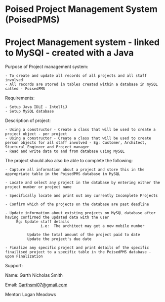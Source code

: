# Poised Project Management System (PoisedPMS)
# Project Management system - linked to MySQl - created with a Java

Purpose of Project management system:

    - To create and update all records of all projects and all staff involved
    - All records are stored in tables created within a database in mySQL called - PoisedPMS

Requirements:

    - Setup Java IDLE - IntelliJ
    - Setup MySQL database 

Description of project:

    - Using a constructor - Create a class that will be used to create a project object - per project
    - Using a constructor - Create a class that will be used to create person objects for all staff involved - Eg: Customer, Architect, Stuctural Engineer and Project manager
    - Read and write data to and from database using MySQL


The project should also also be able to complete the following:

    - Capture all information about a project and store this in the appropriate table in the PoisedPMS database in MySQL

    - Locate and select any project in the database by entering either the project number or project name

    - Specifically locate and print out any currently Incomplete Projects
    
    - Confirm which of the projects on the database are past deadline
    
    - Update information about existing projects on MySQL database after having confirmed the updated data with the user
         Eg: Update staff details 
                    i.e:  The architect may get a new mobile number
        
              Update the total amount of the project paid to date
              Update the project's due date
     
    - Finalize any specific project and print details of the specific finailised project to a specific table in the PoisedPMS database - upon Finalization
    
    
Support:

Name: Garth Nicholas Smith

Email: Garthsmi07@gmail.com

Mentor: Logan Meadows
    
